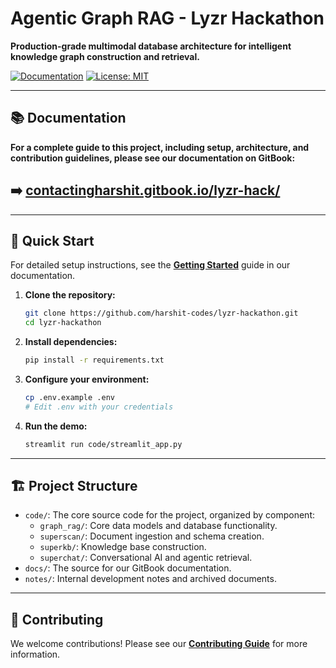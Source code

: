 # Agentic Graph RAG - Lyzr Hackathon

**Production-grade multimodal database architecture for intelligent knowledge graph construction and retrieval.**

[![Documentation](https://img.shields.io/badge/docs-GitBook-blue)](https://contactingharshit.gitbook.io/lyzr-hack/)
[![License: MIT](https://img.shields.io/badge/License-MIT-yellow.svg)](LICENSE)

---

## 📚 Documentation

**For a complete guide to this project, including setup, architecture, and contribution guidelines, please see our documentation on GitBook:**

## ➡️ [**contactingharshit.gitbook.io/lyzr-hack/**](https://contactingharshit.gitbook.io/lyzr-hack/)

---

## 🚀 Quick Start

For detailed setup instructions, see the [**Getting Started**](https://contactingharshit.gitbook.io/lyzr-hack/getting-started) guide in our documentation.

1.  **Clone the repository:**
    ```bash
    git clone https://github.com/harshit-codes/lyzr-hackathon.git
    cd lyzr-hackathon
    ```

2.  **Install dependencies:**
    ```bash
    pip install -r requirements.txt
    ```

3.  **Configure your environment:**
    ```bash
    cp .env.example .env
    # Edit .env with your credentials
    ```

4.  **Run the demo:**
    ```bash
    streamlit run code/streamlit_app.py
    ```

---

## 🏗️ Project Structure

*   `code/`: The core source code for the project, organized by component:
    *   `graph_rag/`: Core data models and database functionality.
    *   `superscan/`: Document ingestion and schema creation.
    *   `superkb/`: Knowledge base construction.
    *   `superchat/`: Conversational AI and agentic retrieval.
*   `docs/`: The source for our GitBook documentation.
*   `notes/`: Internal development notes and archived documents.

---

## 🤝 Contributing

We welcome contributions! Please see our [**Contributing Guide**](https://contactingharshit.gitbook.io/lyzr-hack/contributing) for more information.